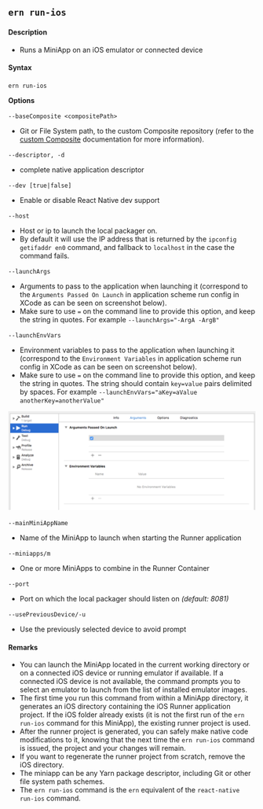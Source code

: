 ## `ern run-ios`

#### Description

* Runs a MiniApp on an iOS emulator or connected device  

#### Syntax

`ern run-ios`

**Options**  

`--baseComposite <compositePath>`
* Git or File System path, to the custom Composite repository (refer to the [custom  Composite] documentation for more information).

`--descriptor, -d`
* complete native application descriptor

`--dev [true|false]`
* Enable or disable React Native dev support

`--host`
* Host or ip to launch the local packager on.
* By default it will use the IP address that is returned by the `ipconfig getifaddr en0` command, and fallback to `localhost` in the case the command fails.

 `--launchArgs` 
* Arguments to pass to the application when launching it (correspond to the `Arguments Passed On Launch` in application scheme run config in XCode as can be seen on screenshot below).
* Make sure to use `=` on the command line to provide this option, and keep the string in quotes. For example `--launchArgs="-ArgA -ArgB"`

`--launchEnvVars`
* Environment variables to pass to the application when launching it (correspond to the `Environment Variables` in application scheme run config in XCode as can be seen on screenshot below).
* Make sure to use `=` on the command line to provide this option, and keep the string in quotes. The string should contain `key=value` pairs delimited by spaces. For example `--launchEnvVars="aKey=aValue anotherKey=anotherValue"`

![xcode scheme run](../images/xcode-scheme-run.png)
 
`--mainMiniAppName`
* Name of the MiniApp to launch when starting the Runner application

`--miniapps/m`
* One or more MiniApps to combine in the Runner Container

`--port`
* Port on which the local packager should listen on *(default: 8081)*

`--usePreviousDevice/-u`
* Use the previously selected device to avoid prompt

#### Remarks

* You can launch the MiniApp located in the current working directory or on a connected iOS device or running emulator if available. If a connected iOS device is not available, the command prompts you to select an emulator to launch from the list of installed emulator images.  
* The first time you run this command from within a MiniApp directory, it generates an iOS directory containing the iOS Runner application project. If the iOS folder already exists (it is not the first run of the `ern run-ios` command for this MiniApp), the existing runner project is used.  
* After the runner project is generated, you can safely make native code modifications to it, knowing that the next time the `ern run-ios` command is issued, the project and your changes will remain.  
* If you want to regenerate the runner project from scratch, remove the iOS directory.  
* The miniapp can be any Yarn package descriptor, including Git or other file system path schemes.  
* The `ern run-ios` command is the `ern` equivalent of the `react-native run-ios` command.

[custom Composite]: ./platform-parts/composite/index.md
